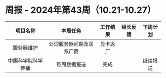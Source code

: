 
# 周报 - 2024年第43周（10.21-10.27）


|   项目名称    |     本周任务     | 工作结果 | 组长反馈 | 下周计划 |
| :-------: | :----------: | :--: | :--: | :--: |
|   服务器维护   | 处理服务器问题及联系厂商 | 显卡返厂 |      |      |
| 中国科学院科学传播 |    每周数据报送    |  完成  |      | 继续报送 |


